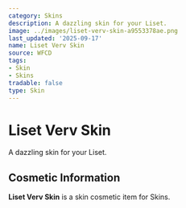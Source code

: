 ```yaml
---
category: Skins
description: A dazzling skin for your Liset.
image: ../images/liset-verv-skin-a9553378ae.png
last_updated: '2025-09-17'
name: Liset Verv Skin
source: WFCD
tags:
- Skin
- Skins
tradable: false
type: Skin
---
```


# Liset Verv Skin

A dazzling skin for your Liset.

## Cosmetic Information

**Liset Verv Skin** is a skin cosmetic item for Skins.

